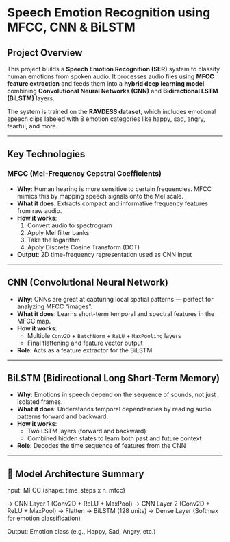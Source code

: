 # Speech Emotion Recognition using MFCC, CNN & BiLSTM

## Project Overview

This project builds a **Speech Emotion Recognition (SER)** system to classify human emotions from spoken audio. It processes audio files using **MFCC feature extraction** and feeds them into a **hybrid deep learning model** combining **Convolutional Neural Networks (CNN)** and **Bidirectional LSTM (BiLSTM)** layers.

The system is trained on the **RAVDESS dataset**, which includes emotional speech clips labeled with 8 emotion categories like happy, sad, angry, fearful, and more.

---

## Key Technologies

### MFCC (Mel-Frequency Cepstral Coefficients)
- **Why**: Human hearing is more sensitive to certain frequencies. MFCC mimics this by mapping speech signals onto the Mel scale.
- **What it does**: Extracts compact and informative frequency features from raw audio.
- **How it works**:
  1. Convert audio to spectrogram
  2. Apply Mel filter banks
  3. Take the logarithm
  4. Apply Discrete Cosine Transform (DCT)
- **Output**: 2D time-frequency representation used as CNN input

---

## CNN (Convolutional Neural Network)
- **Why**: CNNs are great at capturing local spatial patterns — perfect for analyzing MFCC “images”.
- **What it does**: Learns short-term temporal and spectral features in the MFCC map.
- **How it works**:
  - Multiple `Conv2D` + `BatchNorm` + `ReLU` + `MaxPooling` layers
  - Final flattening and feature vector output
- **Role**: Acts as a feature extractor for the BiLSTM

---

## BiLSTM (Bidirectional Long Short-Term Memory)
- **Why**: Emotions in speech depend on the sequence of sounds, not just isolated frames.
- **What it does**: Understands temporal dependencies by reading audio patterns forward and backward.
- **How it works**:
  - Two LSTM layers (forward and backward)
  - Combined hidden states to learn both past and future context
- **Role**: Decodes the time sequence of features from the CNN

---

## 🧱 Model Architecture Summary
nput: MFCC (shape: time_steps x n_mfcc)

→ CNN Layer 1 (Conv2D + ReLU + MaxPool)
→ CNN Layer 2 (Conv2D + ReLU + MaxPool)
→ Flatten
→ BiLSTM (128 units)
→ Dense Layer (Softmax for emotion classification)

Output: Emotion class (e.g., Happy, Sad, Angry, etc.)

